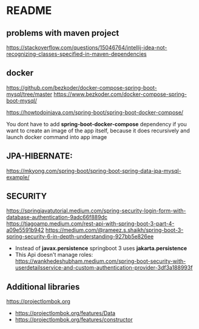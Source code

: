 # README

## problems with maven project
https://stackoverflow.com/questions/15046764/intellij-idea-not-recognizing-classes-specified-in-maven-dependencies

## docker
https://github.com/bezkoder/docker-compose-spring-boot-mysql/tree/master
https://www.bezkoder.com/docker-compose-spring-boot-mysql/

https://howtodoinjava.com/spring-boot/spring-boot-docker-compose/

You dont have to add **spring-boot-docker-compose** dependency if you want to create an image of the app itself, 
because it does recursively and launch docker command into app image

## JPA-HIBERNATE:
https://mkyong.com/spring-boot/spring-boot-spring-data-jpa-mysql-example/

## SECURITY
https://springjavatutorial.medium.com/spring-security-login-form-with-database-authentication-9adc66f889dc
https://tiagoamp.medium.com/rest-api-with-spring-boot-3-part-4-a09e5591b942
https://medium.com/@rameez.s.shaikh/spring-boot-3-spring-security-6-in-depth-understanding-927bb5e826ee
 - Instead of **javax.persistence** springboot 3 uses **jakarta.persistence**
 - This Api doesn't manage roles: https://wankhedeshubham.medium.com/spring-boot-security-with-userdetailsservice-and-custom-authentication-provider-3df3a188993f

## Additional libraries
https://projectlombok.org
 - https://projectlombok.org/features/Data
 - https://projectlombok.org/features/constructor